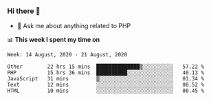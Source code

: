 ### Hi there 👋

<!--
**mustafaculban/mustafaculban** is a ✨ _special_ ✨ repository because its `README.md` (this file) appears on your GitHub profile.

Here are some ideas to get you started:

- 🌱 I’m currently learning ...
- 👯 I’m looking to collaborate on ...
- 🤔 I’m looking for help with ...
- 📫 How to reach me: ...
- 😄 Pronouns: ...
- ⚡ Fun fact: ...

-->
- 💬 Ask me about anything related to PHP


📊 **This week I spent my time on**
<!--START_SECTION:waka-->
```text
Week: 14 August, 2020 - 21 August, 2020

Other        22 hrs 15 mins  ██████████████▒░░░░░░░░░░   57.22 % 
PHP          15 hrs 36 mins  ██████████░░░░░░░░░░░░░░░   40.13 % 
JavaScript   31 mins         ▒░░░░░░░░░░░░░░░░░░░░░░░░   01.34 % 
Text         12 mins         ░░░░░░░░░░░░░░░░░░░░░░░░░   00.52 % 
HTML         10 mins         ░░░░░░░░░░░░░░░░░░░░░░░░░   00.45 % 
```
<!--END_SECTION:waka-->
